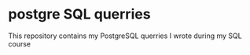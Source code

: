 <h1> postgre SQL querries </h1>
<p>This repository contains my PostgreSQL querries I wrote during my SQL course</p>
